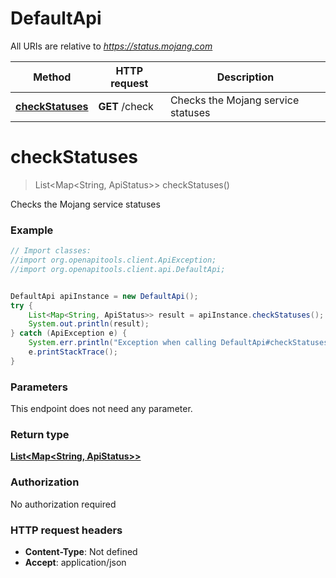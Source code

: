 # DefaultApi

All URIs are relative to *https://status.mojang.com*

Method | HTTP request | Description
------------- | ------------- | -------------
[**checkStatuses**](DefaultApi.md#checkStatuses) | **GET** /check | Checks the Mojang service statuses


<a name="checkStatuses"></a>
# **checkStatuses**
> List&lt;Map&lt;String, ApiStatus&gt;&gt; checkStatuses()

Checks the Mojang service statuses

### Example
```java
// Import classes:
//import org.openapitools.client.ApiException;
//import org.openapitools.client.api.DefaultApi;


DefaultApi apiInstance = new DefaultApi();
try {
    List<Map<String, ApiStatus>> result = apiInstance.checkStatuses();
    System.out.println(result);
} catch (ApiException e) {
    System.err.println("Exception when calling DefaultApi#checkStatuses");
    e.printStackTrace();
}
```

### Parameters
This endpoint does not need any parameter.

### Return type

[**List&lt;Map&lt;String, ApiStatus&gt;&gt;**](Map.md)

### Authorization

No authorization required

### HTTP request headers

 - **Content-Type**: Not defined
 - **Accept**: application/json

